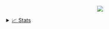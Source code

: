 <p align="center">
<a href="https://github.com/Zy8712">
    <img src="https://github-stats-alpha.vercel.app/api?username=Zy8712&cc=010101&tc=37BCF6&ic=fff&bc=0000&count_private=true"> 
</p>
    
<details>
<summary>📈 Stats</summary>
<br>
My Github Stats

![](http://github-profile-summary-cards.vercel.app/api/cards/profile-details?username=Zy8712&theme=dracula) 

![](http://github-profile-summary-cards.vercel.app/api/cards/repos-per-language?username=Zy8712&theme=dracula) 
![](http://github-profile-summary-cards.vercel.app/api/cards/most-commit-language?username=Zy8712&theme=dracula)


<br>
</details>
